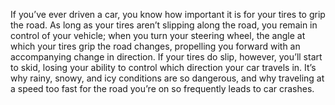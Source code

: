 If you’ve ever driven a car, you know how important it is for your tires to grip the road. As long as your tires aren’t slipping along the road, you remain in control of your vehicle; when you turn your steering wheel, the angle at which your tires grip the road changes, propelling you forward with an accompanying change in direction. If your tires do slip, however, you’ll start to skid, losing your ability to control which direction your car travels in. It’s why rainy, snowy, and icy conditions are so dangerous, and why traveling at a speed too fast for the road you’re on so frequently leads to car crashes.